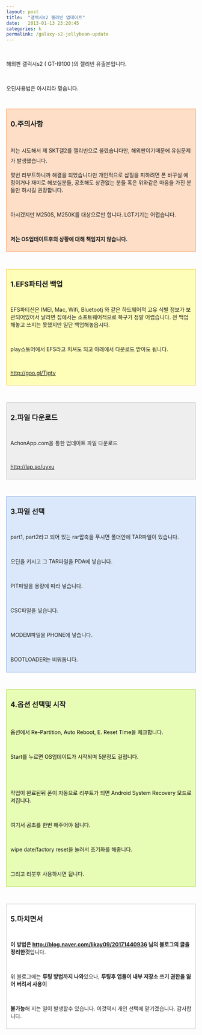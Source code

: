 ```yaml
---
layout: post
title:  "갤럭시s2 젤리빈 업데이트"
date:   2013-01-13 23:20:45
categories: k
permalink: /galaxy-s2-jellybean-update
---
```


<div><br /></div><p>해외판 갤럭시s2 ( GT-I9100 )의 젤리빈 유출본입니다.</p>
<p><br /></p>
<p>오딘사용법은 아시리라 믿습니다.</p>
<p><br /></p><div class="txc-textbox" style="border: 1px solid rgb(254, 137, 67); background-color: rgb(254, 222, 199); padding: 10px;"><p><span style="font-size: 14pt;"><b>0.주의사항</b></span></p>
<p><br /></p>
<p><span style="line-height: 27px;">저는 시도해서 제 SKT갤2를 젤리빈으로 올렸습니다만, 해외판이기때문에 유심문제가 발생했습니다.</span></p>
<p>몇번 리부트하니까 해결을 되었습니다만 개인적으로 삽질을 피하려면 폰 바꾸실 예정이거나 재미로 해보실분들, 공초해도 상관없는 분들 혹은 위와같은 마음을 가진 분들만 하시길 권장합니다.</p>
<p><br /></p>
<p>아시겠지만 M250S, M250K를 대상으로만 합니다. LGT기기는 어렵습니다.</p>
<p><br /></p>
<p><b>저는 OS업데이트후의 상황에 대해 책임지지 않습니다.</b><br /></p></div><p><br /></p><div class="txc-textbox" style="border: 1px solid rgb(243, 197, 52); background-color: rgb(254, 254, 184); padding: 10px;"><p><span style="font-size: 14pt;"><b>1.EFS파티션 백업</b></span></p>
<p><br /></p>
<p>EFS파티션은 IMEI, Mac, Wifi, Bluetootj 와 같은 하드웨어적 고유 식별 정보가 보관되어있어서 날리면 집에서는 소프트웨어적으로 복구가 정말 어렵습니다. 전 백업해놓고 쓰지는 못했지만 일단 백업해놓읍시다.<br /></p>
<p><br /></p>
<p>play스토어에서 EFS라고 치셔도 되고 아래에서 다운로드 받아도 됩니다.</p>
<p><br /></p>
<p><a href="http://goo.gl/Tjgtv" target="_blank" class="tx-link">http://goo.gl/Tjgtv</a></p></div><p><br /></p><div class="txc-textbox" style="border: 1px solid rgb(193, 193, 193); background-color: rgb(238, 238, 238); padding: 10px;"><p><span style="font-size: 14pt;"><b>2.파일 다운로드</b></span></p>
<p><br /></p>
<p>AchonApp.com을 통한 업데이트 파일&nbsp;다운로드&nbsp;</p>
<p><br /></p>
<p><a href="http://lap.so/uyxu" target="_blank" class="tx-link">http://lap.so/uyxu</a></p></div><p><br /></p><div class="txc-textbox" style="border: 1px solid rgb(121, 165, 228); background-color: rgb(219, 232, 251); padding: 10px;"><p><span style="font-size: 14pt;"><b>3.파일 선택</b></span><br /></p>
<p><br /></p>
<p>part1, part2라고 되어 있는 rar압축을 푸시면 폴더안에 TAR파일이 있습니다.</p>
<p><br /></p>
<p>오딘을 키시고 그 TAR파일을 PDA에 넣습니다.</p>
<p><br /></p>
<p>PIT파일을 용량에 따라 넣습니다.</p>
<p><br /></p>
<p>CSC파일을 넣습니다.</p>
<p><br /></p>
<p>MODEM파일을 PHONE에 넣습니다.</p>
<p><br /></p>
<p>BOOTLOADER는 비워둡니다.</p></div><p><br /></p><div class="txc-textbox" style="border: 1px solid rgb(159, 211, 49); background-color: rgb(231, 253, 181); padding: 10px;"><p><span style="font-size: 14pt;"><b>4.옵션 선택및 시작</b></span><br /></p>
<p><span style="font-size: 14pt;"><b><br /></b></span></p>
<p><font color="#000000">옵션에서 Re-Partition, Auto Reboot, E. Reset Time을 체크합니다.&nbsp;</font></p>
<p><font color="#000000"><br /></font></p>
<p><font color="#000000">Start를 누르면 OS업데이트가&nbsp;시작되며 5분정도 걸립니다.</font></p>
<p><font color="#000000"><br /></font></p>
<p><font color="#000000"><br /></font></p>
<p><font color="#000000">작업이 완료된뒤 폰이 자동으로 리부트가 되면 Android System Recovery 모드로 켜집니다.</font></p>
<p><font color="#000000"><br /></font></p>
<p><font color="#000000">여기서 공초를 한번 해주어야 됩니다.</font></p>
<p><font color="#000000"><br /></font></p>
<p>wipe date/factory reset을 눌러서 초기화를 해줍니다.</p>
<p><br /></p>
<p>그리고 리붓후 사용하시면 됩니다.</p></div><p><br /></p><div class="txc-textbox" style="border: 1px solid rgb(203, 203, 203); background-color: rgb(255, 255, 255); padding: 10px;"><p><span style="font-size: 14pt;"><b>5.마치면서</b></span></p>
<p><br /></p>
<p><b>이 방법은&nbsp;<a href="http://blog.naver.com/likay09/20171440936" target="_blank" class="tx-link">http://blog.naver.com/likay09/20171440936</a> 님의 블로그의 글을 정리한것</b>입니다.</p>
<p><br /></p>
<p>위 블로그에는 <b>루팅 방법까지 나와</b>있으나, <b>루팅후 앱들이 내부 저장소 쓰기 권한을 잃어 버려서 사용이</b></p>
<p><b><br /></b></p>
<p><b>불가능</b>해 지는 일이 발생할수 있습니다. 이것역시 개인 선택에 맡기겠습니다. 감사합니다.</p></div><p><br /></p>
